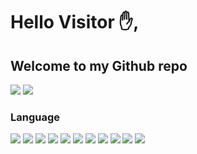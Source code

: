 # Hello Visitor :hand:,
## Welcome to my Github repo
[![](https://img.shields.io/badge/projects_-4-yellow)](#)
[![](https://img.shields.io/badge/repositories_-8-yellow)](#)
### Language 
[![](https://img.shields.io/badge/-Python-yellowlogo=python)](#)
[![](https://img.shields.io/badge/-HTML5-blue?logo=html5)](#)
[![](https://img.shields.io/badge/-CSS3-blue?logo=css3)](#)
[![](https://img.shields.io/badge/-JAVASCRIPT-yellow?logo=javascript)](#)
[![](https://img.shields.io/badge/-PHP-blue?logo=php)](#)
[![](https://img.shields.io/badge/-MYSQL-red?logo=mysql)](#)
[![](https://img.shields.io/badge/-C-blue?logo=c)](#)
[![](https://img.shields.io/badge/-C++-blue?logo=c++)](#)
[![](https://img.shields.io/badge/-DART-black?logo=dart)](#)
[![](https://img.shields.io/badge/-FLUTTER-red?logo=flutter)](#)
[![](https://img.shields.io/badge/-ANDROID-blue?logo=android)](#)
